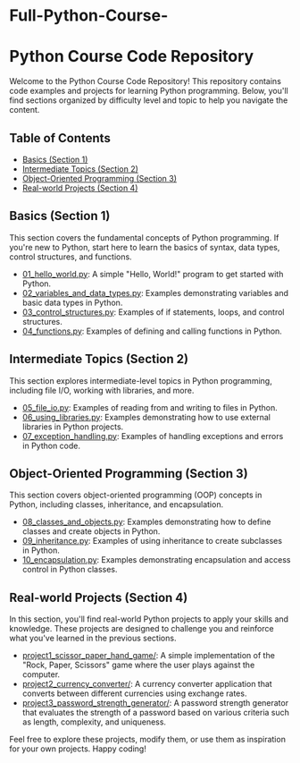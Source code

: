 # Full-Python-Course-
# Python Course Code Repository

Welcome to the Python Course Code Repository! This repository contains code examples and projects for learning Python programming. Below, you'll find sections organized by difficulty level and topic to help you navigate the content.

## Table of Contents

- [Basics (Section 1)](#basics-section-1)
- [Intermediate Topics (Section 2)](#intermediate-topics-section-2)
- [Object-Oriented Programming (Section 3)](#object-oriented-programming-section-3)
- [Real-world Projects (Section 4)](#real-world-projects-section-4)

## Basics (Section 1)

This section covers the fundamental concepts of Python programming. If you're new to Python, start here to learn the basics of syntax, data types, control structures, and functions.

- [01_hello_world.py](basics/01_hello_world.py): A simple "Hello, World!" program to get started with Python.
- [02_variables_and_data_types.py](basics/02_variables_and_data_types.py): Examples demonstrating variables and basic data types in Python.
- [03_control_structures.py](basics/03_control_structures.py): Examples of if statements, loops, and control structures.
- [04_functions.py](basics/04_functions.py): Examples of defining and calling functions in Python.

## Intermediate Topics (Section 2)

This section explores intermediate-level topics in Python programming, including file I/O, working with libraries, and more.

- [05_file_io.py](intermediate/05_file_io.py): Examples of reading from and writing to files in Python.
- [06_using_libraries.py](intermediate/06_using_libraries.py): Examples demonstrating how to use external libraries in Python projects.
- [07_exception_handling.py](intermediate/07_exception_handling.py): Examples of handling exceptions and errors in Python code.

## Object-Oriented Programming (Section 3)

This section covers object-oriented programming (OOP) concepts in Python, including classes, inheritance, and encapsulation.

- [08_classes_and_objects.py](oop/08_classes_and_objects.py): Examples demonstrating how to define classes and create objects in Python.
- [09_inheritance.py](oop/09_inheritance.py): Examples of using inheritance to create subclasses in Python.
- [10_encapsulation.py](oop/10_encapsulation.py): Examples demonstrating encapsulation and access control in Python classes.

## Real-world Projects (Section 4)

In this section, you'll find real-world Python projects to apply your skills and knowledge. These projects are designed to challenge you and reinforce what you've learned in the previous sections.

- [project1_scissor_paper_hand_game/](projects/project1_scissor_paper_hand_game/): A simple implementation of the "Rock, Paper, Scissors" game where the user plays against the computer.
- [project2_currency_converter/](projects/project2_currency_converter/): A currency converter application that converts between different currencies using exchange rates.
- [project3_password_strength_generator/](projects/project3_password_strength_generator/): A password strength generator that evaluates the strength of a password based on various criteria such as length, complexity, and uniqueness.

Feel free to explore these projects, modify them, or use them as inspiration for your own projects. Happy coding!
